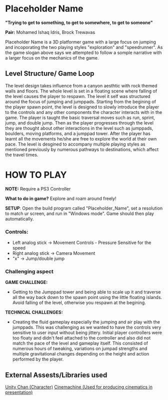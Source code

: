 # Placeholder Name

**"Trying to get to something, to get to somewhere, to get to someone"**

**Pair:** Mohamed Ishaq Idris, Brock Trewavas

Placeholder Name is a 3D platformer game with a large focus on jumping and incoporating the two playing styles "exploration" and "speedrunner". As the game slogan above says we attempted to follow a somple narrative with a larger focus on the mechanics of the game.

## Level Structure/ Game Loop
The level design takes influence from a canyon aesthtic with rock themed walls and floors. The whole level is set in a floating scene where falling of the level causes the player to respawn. The level it self was structured around the focus of jumping and jumppads. Starting from the begining of the player spawn point, the level is designed to slowly introduce the player to the controls and any other components the character interacts with in the game. The player is taught the basic traversal moves such as run, sprint, jump, and double jump. Then as the player progresses through the level they are thought about other interactions in the level such as jumppads, boulders, moving platforms, and a jumppad tower. After the player has learnt all the movements he/she are free to explore the world at their own pace. The level is desgined to accompany multiple playing styles as mentioned previously by numerous pathways to destinations, which affect the travel times.

# HOW TO PLAY

**NOTE:** Require a PS3 Controller

**What to do in game?** Explore and roam around freely!

**SETUP**: Open the build program called "Placeholder_Name", set a resolution to match ur screen, and run in "Windows mode". Game should then play automatically.

### Controls:
- Left analog stick -> Movement Controls - Pressure Sensitive for the speed
- Right analog stick -> Camera Movement 
- "x" -> Jump/double jump

### Challenging aspect
**GAME CHALLENGE:**

- Getting to the Jumppad tower and being able to scale up it and traverse all the way back down to the spawn point using the little floating islands. Avoid falling of the level, otherwise you respawn at the begining.

**TECHNICAL CHALLENGES:**

- Creating the fluid gameplay especially the jumping and air play with the jumppads. This was challenging as we wanted to have the controls very sensitive to user input without being jittery. Initial player controllers were too floaty and didn't feel attached to the controller and also did not match the pace of the level and gameplay itself. This consisted of numerous hours of tweaking, variations on jumpad strengths and multiple gravitational changes depending on the height and action performed by the player.

## External Assests/Libraries used 

[Unity Chan (Character)](https://assetstore.unity.com/packages/3d/characters/unity-chan-model-18705)
[Cinemachine (Used for producing cinematics in presentation)](https://assetstore.unity.com/packages/essentials/cinemachine-79898)




